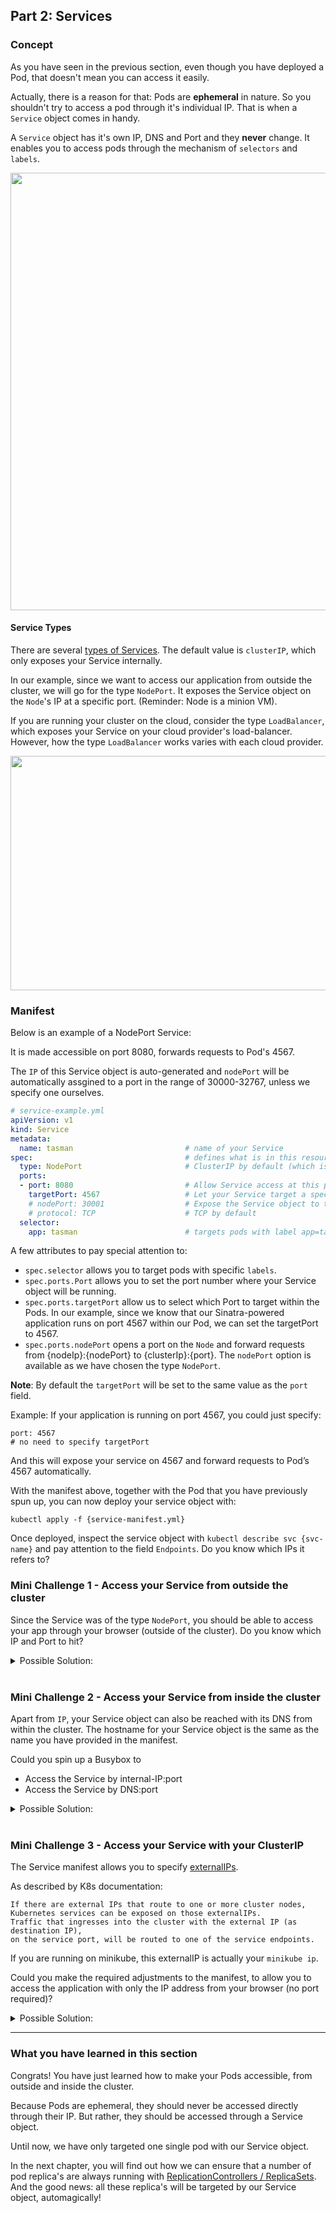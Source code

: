## Part 2: Services

### Concept ###

As you have seen in the previous section, even though you have deployed a Pod, that doesn't mean you can access it easily.

Actually, there is a reason for that: Pods are **ephemeral** in nature. So you shouldn't try to access a pod through it's individual IP. That is when a `Service` object comes in handy.

A `Service` object has it's own IP, DNS and Port and they **never** change. It enables you to access pods through the mechanism of `selectors` and `labels`.

<img src="https://github.com/actfong/k8s-workshop/blob/master/k8s-service.png?raw=true" width="800" height="700"/>

#### Service Types ####
There are several [types of Services](https://kubernetes.io/docs/concepts/services-networking/service/#publishing-services---service-types). The default value is `clusterIP`, which only exposes your Service internally.

In our example, since we want to access our application from outside the cluster, we will go for the type `NodePort`. It exposes the Service object on the `Node`'s IP at a specific port. (Reminder: Node is a minion VM).

If you are running your cluster on the cloud, consider the type `LoadBalancer`, which exposes your Service on your cloud provider's load-balancer. However, how the type `LoadBalancer` works varies with each cloud provider.

<img src="https://github.com/actfong/k8s-workshop/blob/master/k8s-service-types.png?raw=true" width="550" height="375"/>

### Manifest ###

Below is an example of a NodePort Service:

It is made accessible on port 8080, forwards requests to Pod's 4567.

The `IP` of this Service object is auto-generated and `nodePort` will be automatically assgined to a port in the range of 30000-32767, unless we specify one ourselves.


```yml
# service-example.yml
apiVersion: v1
kind: Service
metadata:
  name: tasman                         # name of your Service
spec:                                  # defines what is in this resource
  type: NodePort                       # ClusterIP by default (which is only accessible internally)
  ports:
  - port: 8080                         # Allow Service access at this port
    targetPort: 4567                   # Let your Service target a specific port of your Pods
    # nodePort: 30001                  # Expose the Service object to the external world on a port of Node's IP (30000-32767)
    # protocol: TCP                    # TCP by default
  selector:
    app: tasman                        # targets pods with label app=tasman
```

A few attributes to pay special attention to:

- `spec.selector` allows you to target pods with specific `labels`.
- `spec.ports.Port` allows you to set the port number where your Service object will be running.
- `spec.ports.targetPort` allow us to select which Port to target within the Pods. In our example, since we know that our Sinatra-powered application runs on port 4567 within our Pod, we can set the targetPort to 4567.
- `spec.ports.nodePort` opens a port on the `Node` and forward requests from {nodeIp}:{nodePort} to {clusterIp}:{port}. The `nodePort` option is available as we have chosen the type `NodePort`.


**Note**: By default the `targetPort` will be set to the same value as the `port` field.

Example: If your application is running on port 4567, you could just specify:
```
port: 4567
# no need to specify targetPort
```
And this will expose your service on 4567 and forward requests to Pod’s 4567 automatically.


With the manifest above, together with the Pod that you have previously spun up, you can now deploy your service object with:
```
kubectl apply -f {service-manifest.yml}
```
Once deployed, inspect the service object with `kubectl describe svc {svc-name}` and pay attention to the field `Endpoints`. Do you know which IPs it refers to?

### Mini Challenge 1 - Access your Service from outside the cluster ###
Since the Service was of the type `NodePort`, you should be able to access your app through your browser (outside of the cluster). Do you know which IP and Port to hit?

<details>
<summary>Possible Solution:</summary>
<br/>
<p>
If you are on Minikube, you would have only 1 Node and it's IP is the same as returned by the command <pre>$(minikube ip)</pre>
The port can be obtained from <i>nodePort</i> as shown in <i>kubectl describe svc {svc-name}</i>.
<br/>
If you are on GKE, you can get Node IP's from your Cloud Console.
</p>
</details>

<br/>

### Mini Challenge 2 - Access your Service from inside the cluster ###
Apart from `IP`, your Service object can also be reached with its DNS from within the cluster.
The hostname for your Service object is the same as the name you have provided in the manifest.

Could you spin up a Busybox to
- Access the Service by internal-IP:port
- Access the Service by DNS:port

<details>
<summary>Possible Solution:</summary>
<br/>
First, get the <i>Name</i>, <i>IP</i> and <i>Port</i> of your Service through <i>kubectl describe svc {svc-name}</i>.<br/> Then:
<pre>
kubectl run -it busybox --image=busybox --restart=Never -- /bin/sh
wget {Service's IP}:{Service's Port}
wget {Service's Name}:{Service's Port}
</pre>
</details>

<br/>

### Mini Challenge 3 - Access your Service with your ClusterIP ###
The Service manifest allows you to specify [externalIPs](https://kubernetes.io/docs/concepts/services-networking/service/#external-ips).

As described by K8s documentation:

```
If there are external IPs that route to one or more cluster nodes,
Kubernetes services can be exposed on those externalIPs.
Traffic that ingresses into the cluster with the external IP (as destination IP),
on the service port, will be routed to one of the service endpoints.
```

If you are running on minikube, this externalIP is actually your `minikube ip`.

Could you make the required adjustments to the manifest, to allow you to access the application with only the IP address from your browser (no port required)?

<details>

<summary>Possible Solution:</summary>
</br>
Obtain the ip through.
<pre>minikube ip</pre>
</br>
The key is now to add this IP as <i>externalIP</i> and make your service accessible on <i>port</i> 80 (so that clients don't have to specify the port)
</br>

<pre>
apiVersion: v1
kind: Service
metadata:
  name: tasman
spec:
  type: NodePort
  ports:
  - port: 80                           # <= expose service to port 80.
    targetPort: 4567
  selector:
    app: tasman
  externalIPs:
    - 192.168.99.100                    # <= my minikube-ip
</pre>

</br>
Apply the change with:
<pre>
kubectl apply -f {service-manifest.yml}
</pre>

</br>
Then access your application the specified externalIP from your browser.
</details>

---

### What you have learned in this section

Congrats! You have just learned how to make your Pods accessible, from outside and inside the cluster.

Because Pods are ephemeral, they should never be accessed directly through their IP. But rather, they should be accessed through a Service object.

Until now, we have only targeted one single pod with our Service object.

In the next chapter, you will find out how we can ensure that a number of pod replica's are always running with [ReplicationControllers / ReplicaSets](https://actfong.github.io/k8s-workshop/Part-4-RC-and-RS). And the good news: all these replica's will be targeted by our Service object, automagically!
